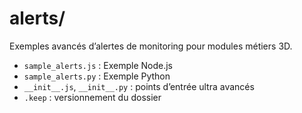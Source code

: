 # alerts/

Exemples avancés d’alertes de monitoring pour modules métiers 3D.

- `sample_alerts.js` : Exemple Node.js
- `sample_alerts.py` : Exemple Python
- `__init__.js`, `__init__.py` : points d’entrée ultra avancés
- `.keep` : versionnement du dossier
